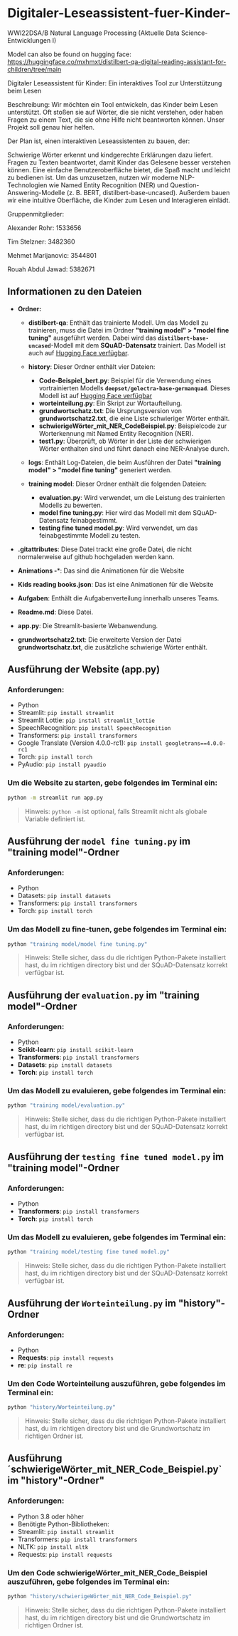 # Digitaler-Leseassistent-fuer-Kinder-
WWI22DSA/B Natural Language Processing (Aktuelle Data Science-Entwicklungen I)

Model can also be found on hugging face:
https://huggingface.co/mxhmxt/distilbert-qa-digital-reading-assistant-for-children/tree/main

Digitaler Leseassistent für Kinder: 
Ein interaktives Tool zur Unterstützung beim Lesen


Beschreibung:
Wir möchten ein Tool entwickeln, das Kinder beim Lesen unterstützt. Oft stoßen sie auf Wörter, die sie nicht verstehen, oder haben Fragen zu einem Text, die sie ohne Hilfe nicht beantworten können. Unser Projekt soll genau hier helfen.


Der Plan ist, einen interaktiven Leseassistenten zu bauen, der:

Schwierige Wörter erkennt und kindgerechte Erklärungen dazu liefert.
Fragen zu Texten beantwortet, damit Kinder das Gelesene besser verstehen können.
Eine einfache Benutzeroberfläche bietet, die Spaß macht und leicht zu bedienen ist.
Um das umzusetzen, nutzen wir moderne NLP-Technologien wie Named Entity Recognition (NER) und Question-Answering-Modelle (z. B. BERT, distilbert-base-uncased). Außerdem bauen wir eine intuitive Oberfläche, die Kinder zum Lesen und Interagieren einlädt.

Gruppenmitglieder:

Alexander Rohr: 1533656

Tim Stelzner: 3482360

Mehmet Marijanovic: 3544801    

Rouah Abdul Jawad: 5382671 



## Informationen zu den Dateien

- **Ordner:**

  - **distilbert-qa**: Enthält das trainierte Modell. Um das Modell zu trainieren, muss die Datei im Ordner **"training model" > "model fine tuning"** ausgeführt werden. Dabei wird das **`distilbert-base-uncased`**-Modell mit dem **SQuAD-Datensatz** trainiert. Das Modell ist auch auf [Hugging Face verfügbar](https://huggingface.co/mxhmxt/distilbert-qa-digital-reading-assistant-for-children/tree/main).
  

  - **history**: Dieser Ordner enthält vier Dateien:
    - **Code-Beispiel_bert.py**: Beispiel für die Verwendung eines vortrainierten Modells **`deepset/gelectra-base-germanquad`**. Dieses Modell ist auf [Hugging Face verfügbar](https://huggingface.co/deepset/gelectra-base-germanquad)
    - **worteinteilung.py**: Ein Skript zur Wortaufteilung.
    - **grundwortschatz.txt**: Die Ursprungsversion von **grundwortschatz2.txt**, die eine Liste schwieriger Wörter enthält.
    - **schwierigeWörter_mit_NER_CodeBeispiel.py**: Beispielcode zur Worterkennung mit Named Entity Recognition (NER).
    - **test1.py**: Überprüft, ob Wörter in der Liste der schwierigen Wörter enthalten sind und führt danach eine NER-Analyse durch.
  
  - **logs**: Enthält Log-Dateien, die beim Ausführen der Datei **"training model" > "model fine tuning"** generiert werden.

  - **training model**: Dieser Ordner enthält die folgenden Dateien:
    - **evaluation.py**: Wird verwendet, um die Leistung des trainierten Modells zu bewerten.
    - **model fine tuning.py**: Hier wird das Modell mit dem SQuAD-Datensatz feinabgestimmt.
    - **testing fine tuned model.py**: Wird verwendet, um das feinabgestimmte Modell zu testen.

- **.gitattributes**: Diese Datei trackt eine große Datei, die nicht normalerweise auf github hochgeladen werden kann.

-  **Animations -***: Das sind die Animationen für die Website

- **Kids reading books.json**: Das ist eine Animationen für die Website

- **Aufgaben**: Enthält die Aufgabenverteilung innerhalb unseres Teams.

- **Readme.md**: Diese Datei.



- **app.py**: Die Streamlit-basierte Webanwendung.

- **grundwortschatz2.txt**: Die erweiterte Version der Datei **grundwortschatz.txt**, die zusätzliche schwierige Wörter enthält.





## Ausführung der Website (app.py)

### Anforderungen:
- Python
- Streamlit: `pip install streamlit`
- Streamlit Lottie: `pip install streamlit_lottie`
- SpeechRecognition: `pip install SpeechRecognition`
- Transformers: `pip install transformers`
- Google Translate (Version 4.0.0-rc1): `pip install googletrans==4.0.0-rc1`
- Torch: `pip install torch`
- PyAudio: `pip install pyaudio`

### Um die Website zu starten, gebe folgendes im Terminal ein:

```bash
python -m streamlit run app.py
```

> Hinweis: `python -m` ist optional, falls Streamlit nicht als globale Variable definiert ist.


## Ausführung der `model fine tuning.py` im "training model"-Ordner

### Anforderungen:
- Python
- Datasets: `pip install datasets`
- Transformers: `pip install transformers`
- Torch: `pip install torch`

### Um das Modell zu fine-tunen, gebe folgendes im Terminal ein:

```bash
python "training model/model fine tuning.py"
```
> Hinweis: Stelle sicher, dass du die richtigen Python-Pakete installiert hast, du im richtigen directory bist und der SQuAD-Datensatz korrekt verfügbar ist.


## Ausführung der `evaluation.py` im "training model"-Ordner

### Anforderungen:
- Python
- **Scikit-learn**: `pip install scikit-learn`
- **Transformers**: `pip install transformers`
- **Datasets**: `pip install datasets`
- **Torch**: `pip install torch`

### Um das Modell zu evaluieren, gebe folgendes im Terminal ein:
```bash
python "training model/evaluation.py"
```
> Hinweis: Stelle sicher, dass du die richtigen Python-Pakete installiert hast, du im richtigen directory bist und der SQuAD-Datensatz korrekt verfügbar ist.


## Ausführung der `testing fine tuned model.py` im "training model"-Ordner

### Anforderungen:
- Python
- **Transformers**: `pip install transformers`
- **Torch**: `pip install torch`

### Um das Modell zu evaluieren, gebe folgendes im Terminal ein:
```bash
python "training model/testing fine tuned model.py"
```
> Hinweis: Stelle sicher, dass du die richtigen Python-Pakete installiert hast, du im richtigen directory bist und der SQuAD-Datensatz korrekt verfügbar ist.


## Ausführung der `Worteinteilung.py` im "history"-Ordner

### Anforderungen:
- Python
- **Requests**: `pip install requests`
- **re**: `pip install re`

### Um den Code Worteinteilung auszuführen, gebe folgendes im Terminal ein:
```bash
python "history/Worteinteilung.py"
```
> Hinweis: Stelle sicher, dass du die richtigen Python-Pakete installiert hast, du im richtigen directory bist und die Grundwortschatz im richtigen Ordner ist.


## Ausführung ´schwierigeWörter_mit_NER_Code_Beispiel.py` im "history"-Ordner"
### Anforderungen:

- Python 3.8 oder höher
- Benötigte Python-Bibliotheken:
- Streamlit: `pip install streamlit`
- Transformers: `pip install transformers`
- NLTK: `pip install nltk`
- Requests: `pip install requests`

### Um den Code schwierigeWörter_mit_NER_Code_Beispiel auszuführen, gebe folgendes im Terminal ein:
```bash
python "history/schwierigeWörter_mit_NER_Code_Beispiel.py"
```
> Hinweis: Stelle sicher, dass du die richtigen Python-Pakete installiert hast, du im richtigen directory bist und die Grundwortschatz im richtigen Ordner ist.

  

